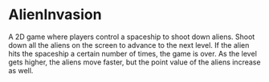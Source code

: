 # AlienInvasion
A 2D game where players control a spaceship to shoot down aliens. Shoot down all the aliens on the screen to advance to the next level. If the alien
hits the spaceship a certain number of times, the game is over. As the level gets higher, the aliens move faster, but the point value of the aliens 
increase as well.


